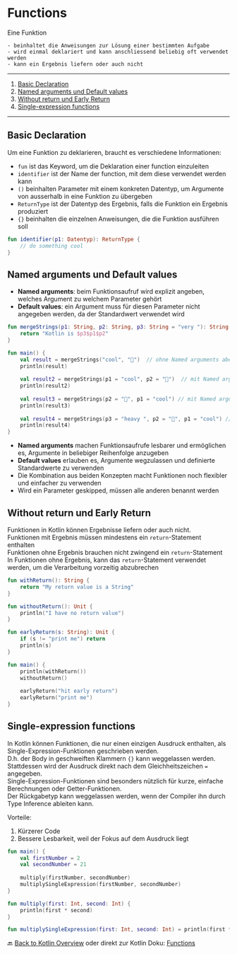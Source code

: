 # Functions

Eine Funktion

    - beinhaltet die Anweisungen zur Lösung einer bestimmten Aufgabe
    - wird einmal deklariert und kann anschliessend beliebig oft verwendet werden
    - kann ein Ergebnis liefern oder auch nicht

---

1. [Basic Declaration](#basic-declaration)
2. [Named arguments und Default values](#named-arguments-und-default-values)
3. [Without return und Early Return](#without-return-und-early-return)
4. [Single-expression functions](#single-expression-functions)

---

## Basic Declaration

Um eine Funktion zu deklarieren, braucht es verschiedene Informationen:

- `fun` ist das Keyword, um die Deklaration einer function einzuleiten
- `identifier` ist der Name der function, mit dem diese verwendet werden kann
- `()` beinhalten Parameter mit einem konkreten Datentyp, um Argumente von ausserhalb in eine Funktion zu übergeben
- `ReturnType` ist der Datentyp des Ergebnis, falls die Funktion ein Ergebnis produziert
- `{}` beinhalten die einzelnen Anweisungen, die die Funktion ausführen soll

```kotlin
fun identifier(p1: Datentyp): ReturnType {
    // do something cool
}
```

## Named arguments und Default values

- **Named arguments**: beim Funktionsaufruf wird explizit angeben, welches Argument zu welchem Parameter gehört
- **Default values**: ein Argument muss für diesen Parameter nicht angegeben werden, da der Standardwert verwendet wird

```kotlin
fun mergeStrings(p1: String, p2: String, p3: String = "very "): String {
    return "Kotlin is $p3$p1$p2"
}

fun main() {
    val result = mergeStrings("cool", "🙂")  // ohne Named arguments aber default verwenden
    println(result)
    
    val result2 = mergeStrings(p1 = "cool", p2 = "🙂")  // mit Named arguments und default
    println(result2)
    
    val result3 = mergeStrings(p2 = "🙂", p1 = "cool") // mit Named arguments und default in anderer Reihenfolge
    println(result3)
    
    val result4 = mergeStrings(p3 = "heavy ", p2 = "🙂", p1 = "cool") // mit Named arguments ohne default und in anderer Reihenfolge
    println(result4)
}
```

- **Named arguments** machen Funktionsaufrufe lesbarer und ermöglichen es, Argumente in beliebiger Reihenfolge anzugeben
- **Default values** erlauben es, Argumente wegzulassen und definierte Standardwerte zu verwenden
- Die Kombination aus beiden Konzepten macht Funktionen noch flexibler und einfacher zu verwenden
- Wird ein Parameter geskipped, müssen alle anderen benannt werden

## Without return und Early Return

Funktionen in Kotlin können Ergebnisse liefern oder auch nicht.<br>
Funktionen mit Ergebnis müssen mindestens ein `return`-Statement enthalten<br>
Funktionen ohne Ergebnis brauchen nicht zwingend ein `return`-Statement<br>
In Funktionen ohne Ergebnis, kann das `return`-Statement verwendet werden, um die Verarbeitung vorzeitig abzubrechen<br>

```kotlin
fun withReturn(): String {
    return "My return value is a String"
}

fun withoutReturn(): Unit {
    println("I have no return value")
}

fun earlyReturn(s: String): Unit {
    if (s != "print me") return
    println(s)
}

fun main() {
    println(withReturn())
    withoutReturn()
    
    earlyReturn("hit early return")
    earlyReturn("print me")
}
```

## Single-expression functions

In Kotlin können Funktionen, die nur einen einzigen Ausdruck enthalten, als Single-Expression-Funktionen geschrieben werden.<br>
D.h. der Body in geschweiften Klammern `{}` kann weggelassen werden.<br>
Stattdessen wird der Ausdruck direkt nach dem Gleichheitszeichen `=` angegeben.<br>
Single-Expression-Funktionen sind besonders nützlich für kurze, einfache Berechnungen oder Getter-Funktionen.<br>
Der Rückgabetyp kann weggelassen werden, wenn der Compiler ihn durch Type Inference ableiten kann.<br>

Vorteile:
1. Kürzerer Code
2. Bessere Lesbarkeit, weil der Fokus auf dem Ausdruck liegt

```kotlin
fun main() {
    val firstNumber = 2
    val secondNumber = 21
    
    multiply(firstNumber, secondNumber)
    multiplySingleExpression(firstNumber, secondNumber)
}

fun multiply(first: Int, second: Int) {
    println(first * second)
}

fun multiplySingleExpression(first: Int, second: Int) = println(first * second)
```

🔙 [Back to Kotlin Overview](../README.md) oder direkt zur Kotlin Doku: [Functions](https://kotlinlang.org/docs/functions.html)
